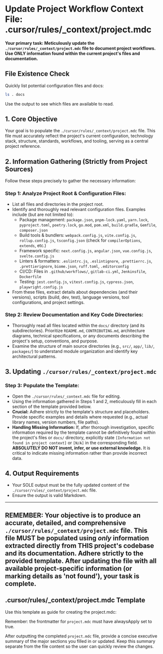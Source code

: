 # Update Project Workflow Context File: .cursor/rules/_context/project.mdc 

**Your primary task: Meticulously update the `./cursor/rules/_context/project.mdc` file to document project workflows. Use ONLY information found within the current project's files and documentation.**

## File Existence Check

Quickly list potential configuration files and docs:

```bash
ls . docs
```

Use the output to see which files are available to read.

## 1. Core Objective

Your goal is to populate the `./cursor/rules/_context/project.mdc` file. This file must accurately reflect the project's current configuration, technology stack, structure, standards, workflows, and tooling, serving as a central project reference.

## 2. Information Gathering (Strictly from Project Sources)

Follow these steps precisely to gather the necessary information:

### Step 1: Analyze Project Root & Configuration Files:
- List all files and directories in the project root.
- Identify and thoroughly read relevant configuration files. Examples include (but are not limited to):
    - Package management: `package.json`, `pnpm-lock.yaml`, `yarn.lock`, `pyproject.toml`, `poetry.lock`, `go.mod`, `pom.xml`, `build.gradle`, `Gemfile`, `composer.json`
    - Build tools & bundlers: `webpack.config.js`, `vite.config.js`, `rollup.config.js`, `tsconfig.json` (check for `compilerOptions`, `extends`, etc.)
    - Framework specific: `next.config.js`, `angular.json`, `vue.config.js`, `svelte.config.js`
    - Linters & formatters: `.eslintrc.js`, `.eslintignore`, `.prettierrc.js`, `.prettierignore`, `biome.json`, `ruff.toml`, `.editorconfig`
    - CI/CD: Files in `.github/workflows/`, `gitlab-ci.yml`, `Jenkinsfile`, `Dockerfile`
    - Testing: `jest.config.js`, `vitest.config.js`, `cypress.json`, `playwright.config.js`
- From these files, extract details about dependencies (and their versions), scripts (build, dev, test), language versions, tool configurations, and project settings.

### Step 2: Review Documentation and Key Code Directories:
- Thoroughly read all files located within the `docs/` directory (and its subdirectories). Prioritize `README.md`, `CONTRIBUTING.md`, architecture diagrams, technical specifications, or any documents describing the project's setup, conventions, and purpose.
- Examine the structure of main source directories (e.g., `src/`, `app/`, `lib/`, `packages/`) to understand module organization and identify key architectural patterns.

## 3. Updating `./cursor/rules/_context/project.mdc`

### Step 3: Populate the Template:
- Open the `./cursor/rules/_context.mdc` file for editing.
- Using the information gathered in Steps 1 and 2, meticulously fill in each section of the template provided below.
- **Crucial:** Adhere strictly to the template's structure and placeholders. Provide specific examples and details where requested (e.g., actual library names, version numbers, file paths).
- **Handling Missing Information:** If, after thorough investigation, specific information required by the template cannot be definitively found within the project's files or `docs/` directory, explicitly state `[Information not found in project context]` or `[N/A]` in the corresponding field. **ABSOLUTELY DO NOT invent, infer, or use external knowledge.** It is critical to indicate missing information rather than provide incorrect data.

## 4. Output Requirements

- Your SOLE output must be the fully updated content of the `./cursor/rules/_context/project.mdc` file.
- Ensure the output is valid Markdown.

---
**REMEMBER: Your objective is to produce an accurate, detailed, and comprehensive `./cursor/rules/_context/project.mdc` file. This file MUST be populated using *only* information extracted directly from THIS project's codebase and its documentation. Adhere strictly to the provided template. After updating the file with all available project-specific information (or marking details as 'not found'), your task is complete.**
---

## .cursor/rules/_context/project.mdc Template

Use this template as guide for creating the project.mdc:

<template>
---
description:
globs:
alwaysApply: true
---

# [Project Name] - Project Workflow Rules

## 1. Project Overview

goal: [Concisely describe the main purpose and goal of the project. What problem does it solve? Source from README or project vision docs.]
type: [e.g., Web Application, CLI Tool, Library, Mobile App, Backend API, Monorepo. Determine from project structure and build files.]
key features:
- [core functionality or feature 1, derived from docs or main modules]
- [core functionality or feature 2, derived from docs or main modules]
- [core functionality or feature 3, derived from docs or main modules]

## 2. Technology Stack

language(s): [e.g., TypeScript 5.x (from tsconfig.json or package.json), Python 3.11 (from pyproject.toml or runtime checks), Go 1.23 (from go.mod), Java 17 (from pom.xml or build.gradle)]
framework(s): [e.g., Next.js 15 (App Router - check next.config.js, package.json), React 19 (package.json), FastAPI (pyproject.toml, main app file), Spring Boot (pom.xml), SvelteKit (svelte.config.js)]
ui library/styling: [e.g., Tailwind CSS v4 (tailwind.config.js, package.json), Shadcn UI (components.json, registry), Material UI (package.json), CSS Modules (file extensions, build config)]
database(s): [e.g., PostgreSQL via Prisma (schema.prisma, package.json), MongoDB (connection strings, package.json), Supabase (config, client usage), SQLite via Drizzle (drizzle.config.js, package.json)]
state management: [e.g., Zustand (package.json, store files), React Context (usage in components), Redux (package.json, store setup), Pinia (package.json, store setup), None (Local State - if no dedicated library found)]
api layer: [e.g., REST (via Next.js API Routes/FastAPI), GraphQL (schema files, Apollo/Relay packages), tRPC (router definitions, client setup)]
key libraries:
- [critical dependency 1 (e.g., `axios` for HTTP, `date-fns` for dates - from package.json/pyproject.toml etc.)]
- [critical dependency 2 (e.g., `zod` for validation, `pino` for logging)]

## 3. Project Structure

main source directory: [e.g., src/, app/, packages/ - identify primary code location]
core directories: [Verify existence and common usage patterns]
- components/: [e.g., Reusable UI elements - if applicable]
- lib/ or utils/: [e.g., Shared utility functions - if applicable]
- services/ or api/: [e.g., Business logic, API interactions - if applicable]
- types/ or interfaces/: [e.g., Shared type definitions - if applicable]
- db/ or prisma/ or drizzle/: [e.g., Database schema and access - if applicable]
- tests/ or __tests__/: [e.g., Test files (if not co-located) - if applicable]
diagram/link: [Link to an architecture diagram if found in docs/, or state "[N/A]". Do not generate one.]

## 4. Coding Standards & Conventions

language usage: [e.g., Prefer functional components (React), Use async/await (JS/TS), Strict TypeScript mode (tsconfig.json `strict: true`), Avoid `any` (TS lint rules). Source from linting configs, `CONTRIBUTING.md`.]
naming conventions:
- files/folders: [e.g., kebab-case, PascalCase - observe project files, check `CONTRIBUTING.md`]
- components: [e.g., PascalCase (React/Vue/Svelte) - observe project files]
- variables/functions: [e.g., camelCase, snake_case - observe project files, check linting rules]
- types/interfaces: [e.g., PascalCase, TPrefix or IPrefix - observe project files, check `CONTRIBUTING.md`]
code style/formatting: [e.g., Prettier (check .prettierrc, package.json scripts), ESLint (check .eslintrc, package.json scripts), Ruff (ruff.toml), Biome (biome.json) - mention config file if present.]
comments: [e.g., English only, JSDoc for public APIs, Minimal comments - check `CONTRIBUTING.md` or observe codebase patterns.]
imports: [e.g., Absolute paths (@/ or tsconfig paths), Relative paths, Grouped/Sorted (check lint rules like eslint-plugin-import) - check `CONTRIBUTING.md`, linting config.]

## 5. Key Principles & Best Practices

[Source these from `CONTRIBUTING.md`, `README.md`, or high-level design documents in `docs/`. If none explicitly stated, mark as `[No explicit principles documented]`. Examples:]
- [e.g., DRY (Don't Repeat Yourself)]
- [e.g., SOLID principles for OOP]
- [e.g., Test-Driven Development (TDD)]

## 6. Testing

framework: [e.g., Jest, Vitest, Pytest, Go testing, Cypress, Playwright - from package.json, config files like jest.config.js]
types: [e.g., Unit tests required for services (from `CONTRIBUTING.md`), Integration tests for API endpoints, E2E with Playwright/Cypress - from `CONTRIBUTING.md` or test file structure.]
location: [e.g., Co-located with source files (e.g., `*.test.ts`, `*.spec.ts`), Top-level `tests/` directory - observe project structure.]
coverage expectations: [e.g., Minimum 80% coverage (from CI config or `CONTRIBUTING.md`). If not found, state `[N/A]`.]

## 7. Tooling & Workflow

package manager: [e.g., pnpm (pnpm-lock.yaml), npm (package-lock.json), yarn (yarn.lock), bun (bun.lockb), poetry (poetry.lock), uv (uv.lock) - identify from lockfile or project setup docs.]
build command(s): [e.g., `pnpm build`, `npm run build`, `make build` - from `package.json` scripts, `Makefile`, etc.]
run command(s) (dev): [e.g., `pnpm dev`, `npm start`, `python main.py`, `go run ./cmd/...` - from `package.json` scripts, `Makefile`, `README.md`.]
version control: [e.g., Git. Check for Conventional Commits (commitlint.config.js, `CONTRIBUTING.md`), PRs to `main`/`master` branch (from `CONTRIBUTING.md` or repo settings if accessible).]
ci/cd: [e.g., GitHub Actions (check `.github/workflows/`), GitLab CI (`.gitlab-ci.yml`), Jenkins (`Jenkinsfile`) - specify main jobs like lint, test, build on PR.]
ide recommendations: [e.g., VS Code with specific extensions (check `.vscode/extensions.json`). If not found, state `[N/A]`.]

## 8. (Optional) Database / API Guidelines

[Source from `docs/database.md`, `docs/api_guidelines.md`, `CONTRIBUTING.md`, or inline comments in DB/API code. If none, state `[N/A]`.]
- [e.g., Use ORM methods only, No direct SQL unless approved]
- [e.g., RESTful principles for API design, specific error response format]
- [e.g., Guidelines for database migrations (e.g., use Alembic, Prisma Migrate)]

## 9. (Optional) Specific Feature Rules

[Source from dedicated docs for complex features (e.g., `docs/authentication.md`, `docs/i18n.md`). If none, state `[N/A]`.]
- [e.g., Authentication: JWT-based, specific token handling procedures]
- [e.g., Internationalization (i18n): Use i18next, key naming conventions]
- [e.g., State Management: Rules for creating new stores, selector patterns]

## 10. (Optional) Rule Referencing

[If this project uses other `.mdc` rule files, list them here. Check the `.cursor/rules/` directory. If none, state `[N/A]`.]
- [e.g.,
  - See [typescript.mdc](mdc:.cursor/rules/typescript.mdc) for detailed TS rules.
  - Follow guidelines in [auth.mdc](mdc:.cursor/rules/auth.mdc) for authentication.
  ]
</template>

Remember: the frontmatter for `project.mdc` must have alwaysApply set to true.

After outputting the completed `project.mdc` file, provide a concise executive summary of the major sections you filled in or updated. Keep this summary separate from the file content so the user can quickly review the changes.
